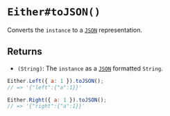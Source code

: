 # `Either#toJSON()`

Converts the `instance` to a [`JSON`][JSON] representation.

## Returns

* `(String)`: The `instance` as a [`JSON`][JSON] formatted `String`.

```javascript
Either.Left({ a: 1 }).toJSON();
// => '{"left":{"a":1}}'

Either.Right({ a: 1 }).toJSON();
// => '{"right":{"a":1}}'
```

[JSON]: https://www.json.org
